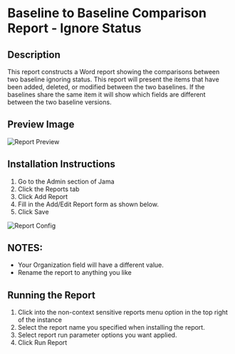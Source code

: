 # Baseline to Baseline Comparison Report - Ignore Status

## Description
This report constructs a Word report showing the comparisons between two baseline ignoring status. This report will present the items that have been added, deleted, or modified between the two baselines. If the baselines share the same item it will show which fields are different between the two baseline versions. 

## Preview Image
![Report Preview](https://github.com/jamasoftware-ps/Community-Reports/blob/master/Baseline%20Reports/Baseline%20to%20Baseline%20Comparison%20-%20Ignore%20Status/preview.png)

## Installation Instructions
1. Go to the Admin section of Jama
2. Click the Reports tab
3. Click Add Report
4. Fill in the Add/Edit Report form as shown below.
5. Click Save

![Report Config](https://github.com/jamasoftware-ps/Community-Reports/blob/master/Baseline%20Reports/Baseline%20to%20Baseline%20Comparison%20-%20Ignore%20Status/baselineToBaselineIgnoreStatus_setup.png)

## NOTES: 
- Your Organization field will have a different value.  
- Rename the report to anything you like


## Running the Report
1. Click into the non-context sensitive reports menu option in the top right of the instance
2. Select the report name you specified when installing the report.
3. Select report run parameter options you want applied. 
4. Click Run Report